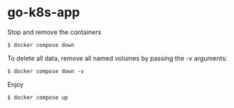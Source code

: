 # go-k8s-app

Stop and remove the containers

```
$ docker compose down
```

To delete all data, remove all named volumes by passing the -v arguments:

```
$ docker compose down -v
```

Enjoy

```
$ docker compose up
```